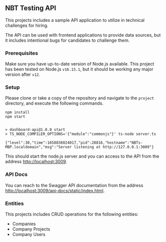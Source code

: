 ## NBT Testing API

This projects includes a sample API application to utilize in technical challenges for hiring.

The API can be used with frontend applications to provide data sources, but it includes intentional 
bugs for candidates to challenge them.

### Prerequisites
Make sure you have up-to-date version of Node.js available.
This project has been tested on Node.js `v16.15.1`, but it should be working any major version
after `v12`.

### Setup

Please clone or take a copy of the repository and navigate to the `project` directory, and execute 
the following commands.

```shell
npm install
npm start


> dashboard-api@1.0.0 start
> TS_NODE_COMPILER_OPTIONS='{"module":"commonjs"}' ts-node server.ts

{"level":30,"time":1658836024017,"pid":28816,"hostname":"NBTs-MBP.localdomain","msg":"Server listening at http://127.0.0.1:3009"}

```

This should start the node.js server and you can access to the API from the address [http://localhost:3009](http://localhost:3009).

### API Docs

You can reach to the Swagger API documentation from the address [http://localhost:3009/api-docs/static/index.html](http://localhost:3009/api-docs/static/index.html).


### Entities
This projects includes CRUD operations for the following entities:
- Companies
- Company Projects
- Company Users
